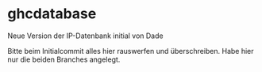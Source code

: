 # ghcdatabase
Neue Version der IP-Datenbank initial von Dade

Bitte beim Initialcommit alles hier rauswerfen und überschreiben. 
Habe hier nur die beiden Branches angelegt.


